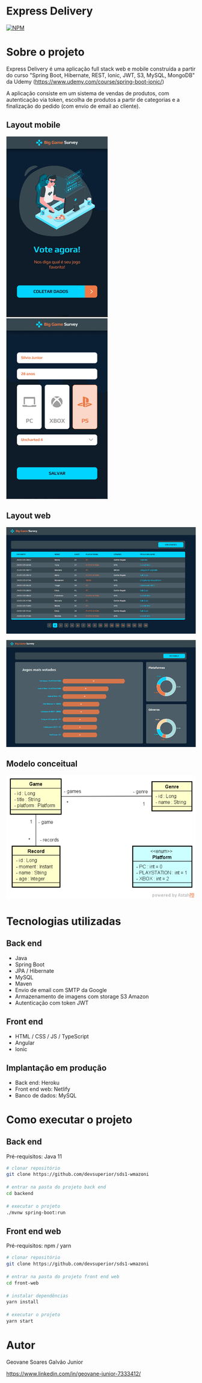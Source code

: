# Express Delivery
[![NPM](https://img.shields.io/npm/l/react)](https://github.com/geovanejr/curso-spring-ionic-front/blob/master/LICENSE) 

# Sobre o projeto

Express Delivery é uma aplicação full stack web e mobile construída a partir do curso "Spring Boot, Hibernate, REST, Ionic, JWT, S3, MySQL, MongoDB" da Udemy (https://www.udemy.com/course/spring-boot-ionic/)

A aplicação consiste em um sistema de vendas de produtos, com autenticação via token, escolha de produtos a partir de categorias e a finalização do pedido (com envio de email ao cliente).

## Layout mobile
![Mobile 1](https://github.com/acenelio/assets/raw/main/sds1/mobile1.png) ![Mobile 2](https://github.com/acenelio/assets/raw/main/sds1/mobile2.png)

## Layout web
![Web 1](https://github.com/acenelio/assets/raw/main/sds1/web1.png)

![Web 2](https://github.com/acenelio/assets/raw/main/sds1/web2.png)

## Modelo conceitual
![Modelo Conceitual](https://github.com/acenelio/assets/raw/main/sds1/modelo-conceitual.png)

# Tecnologias utilizadas
## Back end
- Java
- Spring Boot
- JPA / Hibernate
- MySQL
- Maven
- Envio de email com SMTP da Google
- Armazenamento de imagens com storage S3 Amazon
- Autenticação com token JWT

## Front end
- HTML / CSS / JS / TypeScript
- Angular
- Ionic
## Implantação em produção
- Back end: Heroku
- Front end web: Netlify
- Banco de dados: MySQL

# Como executar o projeto

## Back end
Pré-requisitos: Java 11

```bash
# clonar repositório
git clone https://github.com/devsuperior/sds1-wmazoni

# entrar na pasta do projeto back end
cd backend

# executar o projeto
./mvnw spring-boot:run
```

## Front end web
Pré-requisitos: npm / yarn

```bash
# clonar repositório
git clone https://github.com/devsuperior/sds1-wmazoni

# entrar na pasta do projeto front end web
cd front-web

# instalar dependências
yarn install

# executar o projeto
yarn start
```

# Autor

Geovane Soares Galvão Junior

https://www.linkedin.com/in/geovane-junior-7333412/
